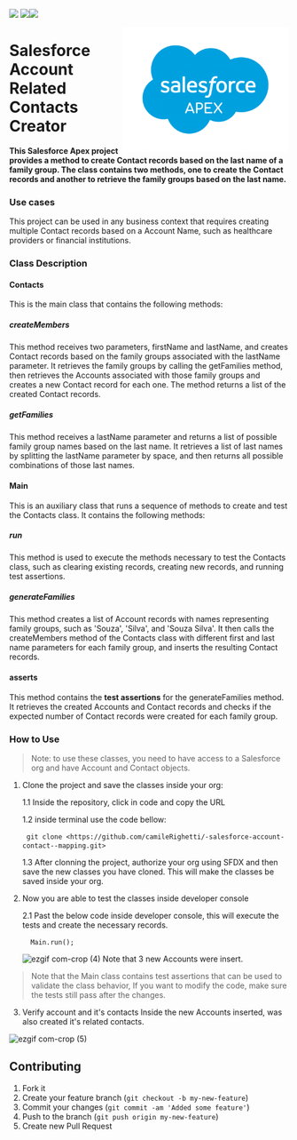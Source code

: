 <img src="https://img.shields.io/badge/Database-SOQL-blue"> <img src="https://img.shields.io/badge/-Apex-blue"><img src=https://img.shields.io/badge/license-MIT-blue>

<img src="images/SalesforceCodex_Apex.png" align="right" width="300">
<h1>Salesforce Account Related Contacts Creator</h1>

<b>This Salesforce Apex project provides a method to create Contact records based on the last name of a family group. The class contains two methods, one to create the Contact records and another to retrieve the family groups based on the last name.</b>

<h3>Use cases</h3>
This project can be used in any business context that requires creating multiple Contact records based on a Account Name, such as healthcare providers or financial institutions.

<h3>Class Description</h3>

<h4>Contacts</h4>
This is the main class that contains the following methods:

<h5>createMembers</h5>
This method receives two parameters, firstName and lastName, and creates Contact records based on the family groups associated with the lastName parameter. It retrieves the family groups by calling the getFamilies method, then retrieves the Accounts associated with those family groups and creates a new Contact record for each one. The method returns a list of the created Contact records.

<h5>getFamilies</h5>
This method receives a lastName parameter and returns a list of possible family group names based on the last name. It retrieves a list of last names by splitting the lastName parameter by space, and then returns all possible combinations of those last names.

<h4>Main</h4>
This is an auxiliary class that runs a sequence of methods to create and test the Contacts class. It contains the following methods:

<h5>run</h5>
This method is used to execute the methods necessary to test the Contacts class, such as clearing existing records, creating new records, and running test assertions.

<h5>generateFamilies</h5>
This method creates a list of Account records with names representing family groups, such as 'Souza', 'Silva', and 'Souza Silva'. It then calls the createMembers method of the Contacts class with different first and last name parameters for each family group, and inserts the resulting Contact records.

<h4>asserts</h4>
This method contains the <b>test assertions</b> for the generateFamilies method. It retrieves the created Accounts and Contact records and checks if the expected number of Contact records were created for each family group.

<h3>How to Use</h3>

> Note: to use these classes, you need to have access to a Salesforce org and have Account and Contact objects.

1. Clone the project and save the classes inside your org:

    1.1 Inside the repository, click in code and copy the URL

    1.2 inside terminal use the code bellow:

    ```git
     git clone <https://github.com/camileRighetti/-salesforce-account-contact--mapping.git>
    ```

    1.3 After clonning the project, authorize your org using SFDX and then save the new classes you have cloned. This will make the classes be saved inside your org.

2. Now you are able to test the classes inside developer console

   2.1 Past the below code inside developer console, this will execute the tests and create the necessary records.
    ```apex
      Main.run();
    ```
    ![ezgif com-crop (4)](https://user-images.githubusercontent.com/122564426/232839610-0f9f0a67-685d-4c85-b6c8-d2c06045f254.gif)
    Note that 3 new Accounts were insert.

> Note that the Main class contains test assertions that can be used to validate the class behavior, If you want to modify the code, make sure the tests still pass after the changes.

3. Verify account and it's contacts
   Inside the new Accounts inserted, was also created it's related contacts.

![ezgif com-crop (5)](https://user-images.githubusercontent.com/122564426/232843439-22fc68fa-21ed-4555-9c08-eaa78b8519b7.gif)

## Contributing

1. Fork it
2. Create your feature branch (`git checkout -b my-new-feature`)
3. Commit your changes (`git commit -am 'Added some feature'`)
4. Push to the branch (`git push origin my-new-feature`)
5. Create new Pull Request
